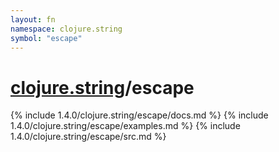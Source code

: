 ```yaml
---
layout: fn
namespace: clojure.string
symbol: "escape"
---
```


# [clojure.string](../)/escape

{% include 1.4.0/clojure.string/escape/docs.md %}
{% include 1.4.0/clojure.string/escape/examples.md %}
{% include 1.4.0/clojure.string/escape/src.md %}

